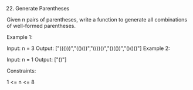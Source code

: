 22. Generate Parentheses
    
Given n pairs of parentheses, write a function to generate all combinations of well-formed parentheses.



Example 1:

Input: n = 3
Output: ["((()))","(()())","(())()","()(())","()()()"]
Example 2:

Input: n = 1
Output: ["()"]


Constraints:

1 <= n <= 8